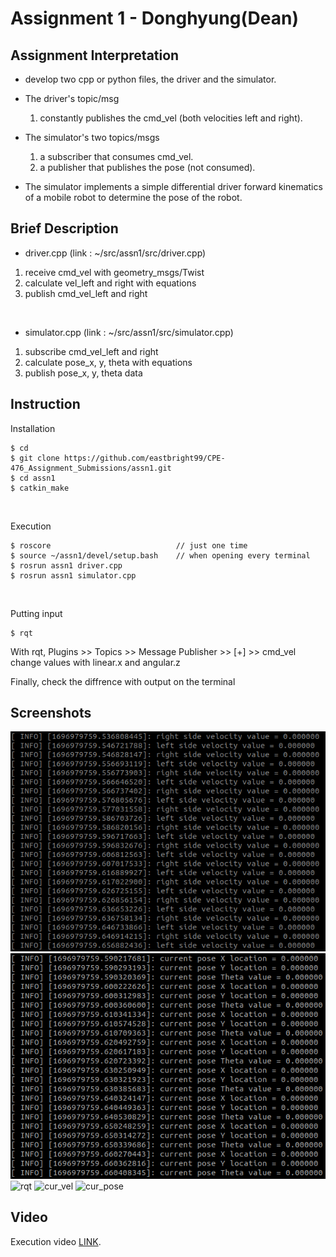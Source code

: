 # Assignment 1 - Donghyung(Dean)

## Assignment Interpretation
* develop two cpp or python files, the driver and the simulator.

* The driver's topic/msg 
    1) constantly publishes the cmd_vel (both velocities left and right). 

* The simulator's two topics/msgs 
    1) a subscriber that consumes cmd_vel.
    1) a publisher that publishes the pose (not consumed).

* The simulator implements a simple differential driver forward kinematics of a mobile robot to determine the pose of the robot.

## Brief Description
* driver.cpp (link : ~/src/assn1/src/driver.cpp)
1. receive cmd_vel with geometry_msgs/Twist
2. calculate vel_left and right with equations
3. publish cmd_vel_left and right

<br/>

* simulator.cpp (link : ~/src/assn1/src/simulator.cpp)
1. subscribe cmd_vel_left and right
2. calculate pose_x, y, theta with equations
3. publish pose_x, y, theta data

## Instruction
Installation
```
$ cd
$ git clone https://github.com/eastbright99/CPE-476_Assignment_Submissions/assn1.git
$ cd assn1
$ catkin_make
```

<br/>

Execution
```
$ roscore                            // just one time
$ source ~/assn1/devel/setup.bash    // when opening every terminal
$ rosrun assn1 driver.cpp
$ rosrun assn1 simulator.cpp
```

<br/>

Putting input
```
$ rqt
```
With rqt, Plugins >> Topics >> Message Publisher >> [+] >> cmd_vel  
change values with linear.x and angular.z  

Finally, check the diffrence with output on the terminal

## Screenshots
![int_vel](./images/int_vel.png)
![int_pose](./images/int_pose.png)
![rqt](./images/rqt.png)
![cur_vel](./images/cur_vel.png)
![cur_pose](./images/cur_pose.png)

## Video
Execution video [LINK](https://pages.github.com/).
